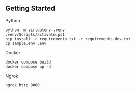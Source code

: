 ## Getting Started

Python
```
python -m virtualenv .venv
.venv/Scripts/activate.ps1
pip install -r requirements.txt -r requirements.dev.txt
cp sample.env .env
```

Docker
```
docker compose build
docker compose up -d
```

Ngrok
```
ngrok http 8000
```
